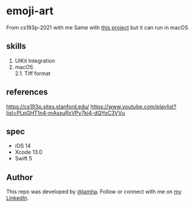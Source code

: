 # emoji-art

From cs193p-2021 with me
Same with [this project](https://github.com/HaLamUs/ios-emoji-art) but it can run in macOS
## skills
 1. UIKit Integration
 2. macOS
    </br>2.1. Tiff format


## references
https://cs193p.sites.stanford.edu/
https://www.youtube.com/playlist?list=PLpGHT1n4-mAsxuRxVPv7kj4-dQYoC3VVu

## spec
- iOS 14
- Xcode 13.0
- Swift 5

## Author

This repo was developed by [@lamha](https://github.com/HaLamUs). 
Follow or connect with me on [my LinkedIn](https://www.linkedin.com/in/lamhacs). 
